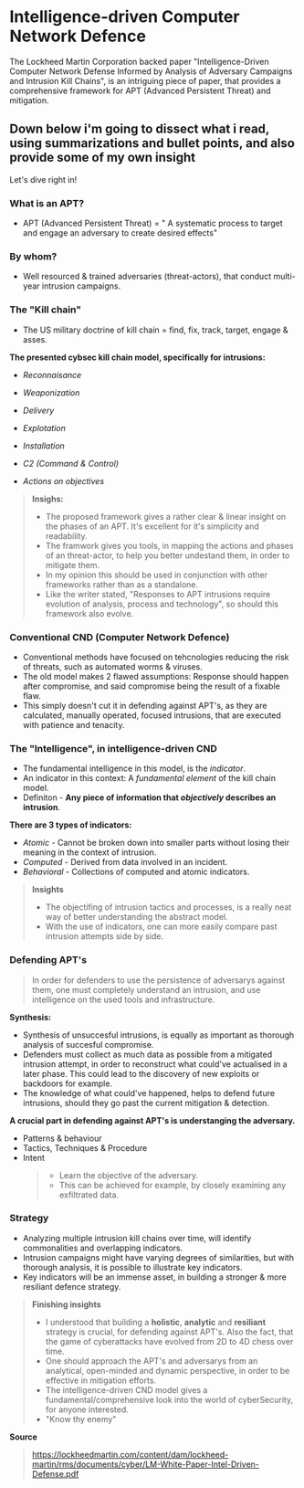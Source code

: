# Intelligence-driven Computer Network Defence
>
The Lockheed Martin Corporation backed paper "Intelligence-Driven Computer Network Defense Informed by Analysis of Adversary Campaigns and Intrusion Kill Chains", is an intriguing piece of paper, that provides a comprehensive framework for APT (Advanced Persistent Threat) and mitigation.
>

## Down below i'm going to dissect what i read, using summarizations and bullet points, and also provide some of my own insight
Let's dive right in!


### What is an APT?
- APT (Advanced Persistent Threat) = " A systematic process to target and engage an adversary to create desired effects"
### By whom? 
- Well resourced & trained adversaries (threat-actors), that conduct multi-year intrusion campaigns.
### The "Kill chain"
- The US military doctrine of kill chain = find, fix, track, target, engage & asses.

**The presented cybsec kill chain model, specifically for intrusions:**
- *Reconnaisance*

- *Weaponization*

- *Delivery*

- *Explotation*

- *Installation*

- *C2 (Command & Control)*

- *Actions on objectives*

>**Insighs:**
>
> - The proposed framework gives a rather clear & linear insight on the phases of an APT. It's excellent for it's simplicity and readability.
> - The framwork gives you tools, in mapping the actions and phases of an threat-actor, to help you better undestand them, in order to mitigate them.
> - In my opinion this should be used in conjunction with other frameworks rather than as a standalone.
> - Like the writer stated, "Responses to APT intrusions require evolution of analysis, process and technology", so should this framework also evolve.


### Conventional CND (Computer Network Defence)
- Conventional methods have focused on tehcnologies reducing the risk of threats, such as automated worms & viruses.
- The old model makes 2 flawed assumptions: Response should happen after compromise, and said compromise being the result of a fixable flaw.
- This simply doesn't cut it in defending against APT's, as they are calculated, manually operated, focused intrusions, that are executed with patience and tenacity.


### The "Intelligence", in intelligence-driven CND
- The fundamental intelligence in this model, is the *indicator*.
- An indicator in this context: A *fundamental element* of the kill chain model.
- Definiton - **Any piece of information that *objectively* describes an intrusion**.

**There are 3 types of indicators:**
- *Atomic* - Cannot be broken down into smaller parts without losing their meaning in the context of intrusion.
- *Computed* - Derived from data involved in an incident.
- *Behavioral* - Collections of computed and atomic indicators.


>**Insights**
>
> - The objectifing of intrusion tactics and processes, is a really neat way of better understanding the abstract model.
> - With the use of indicators, one can more easily compare past intrusion attempts side by side.


### Defending APT's
 > In order for defenders to use the persistence of adversarys against them, one must completely understand an intrusion, and use intelligence on the used tools and infrastructure.

**Synthesis:**
- Synthesis of unsuccesful intrusions, is equally as important as thorough analysis of succesful compromise.
- Defenders must collect as much data as possible from a mitigated intrusion attempt, in order to reconstruct what could've actualised in a later phase. This could lead to
  the discovery of new exploits or backdoors for example.
- The knowledge of what could've happened, helps to defend future intrusions, should they go past the current mitigation & detection.

**A crucial part in defending against APT's is understanging the adversary.**
- Patterns & behaviour
- Tactics, Techniques & Procedure
- Intent
  > - Learn the objective of the adversary.
  > - This can be achieved for example, by closely examining any exfiltrated data.

### Strategy
- Analyzing multiple intrusion kill chains over time, will identify commonalities and overlapping indicators.
- Intrusion campaigns might have varying degrees of similarities, but with thorough analysis, it is possible to illustrate key indicators.
- Key indicators will be an immense asset, in building a stronger & more resiliant defence strategy.

>**Finishing insights**
>
> - I understood that building a **holistic**, **analytic** and **resiliant** strategy is crucial, for defending against APT's. Also the fact, that the game of cyberattacks have evolved from 2D to 4D chess over time.
> - One should approach the APT's and adversarys from an analytical, open-minded and dynamic perspective, in order to be effective in mitigation efforts.
> - The intelligence-driven CND model gives a fundamental/comprehensive look into the world of cyberSecurity, for anyone interested. 
> - "Know thy enemy"




**Source**
> https://lockheedmartin.com/content/dam/lockheed-martin/rms/documents/cyber/LM-White-Paper-Intel-Driven-Defense.pdf
